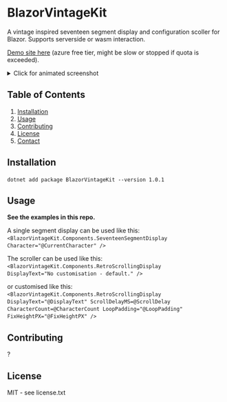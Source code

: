 # BlazorVintageKit

A vintage inspired seventeen segment display and configuration scoller for Blazor. Supports serverside or wasm interaction.

<a href="https://blazorvintagekit-gjefahhff5dng7dg.uksouth-01.azurewebsites.net/">Demo site here</a> (azure free tier, might be slow or stopped if quota is exceeded).

<details>
  <summary>Click for animated screenshot</summary>
  <p> <img src="media/BVKSS.gif" alt="Screenshot" /> </p>
</details>


## Table of Contents

1. [Installation](#installation)
2. [Usage](#usage)
3. [Contributing](#contributing)
4. [License](#license)
5. [Contact](#contact)

## Installation

<code>dotnet add package BlazorVintageKit --version 1.0.1</code>

## Usage

**See the examples in this repo.**

A single segment display can be used like this:
<code><BlazorVintageKit.Components.SeventeenSegmentDisplay Character="@CurrentCharacter" />
</code>

The scroller can be used like this:
<code><BlazorVintageKit.Components.RetroScrollingDisplay DisplayText="No customisation - default." />
</code>

or customised like this:
<code>
<BlazorVintageKit.Components.RetroScrollingDisplay DisplayText="@DisplayText" ScrollDelayMS=@ScrollDelay CharacterCount=@CharacterCount LoopPadding="@LoopPadding" FixHeightPX="@FixHeightPX" />
</code>

## Contributing
?

## License
MIT - see license.txt

